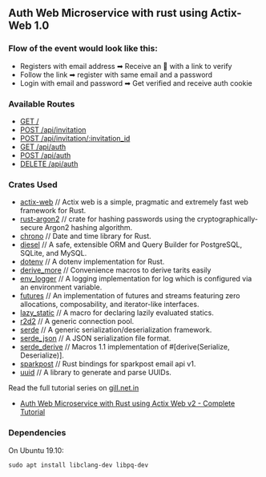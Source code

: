 ## Auth Web Microservice with rust using Actix-Web 1.0

### Flow of the event would look like this:

- Registers with email address ➡ Receive an 📨 with a link to verify
- Follow the link ➡ register with same email and a password
- Login with email and password ➡ Get verified and receive auth cookie

### Available Routes

- [GET /](http://localhost:8080/)
- [POST /api/invitation](http://localhost:8080/api/invitation)
- [POST /api/invitation/:invitation_id](http://localhost:8080/api/invitation/:invitation_id)
- [GET /api/auth](http://localhost:8080/api/auth)
- [POST /api/auth](http://localhost:8080/api/auth)
- [DELETE /api/auth](http://localhost:8080/api/auth)

### Crates Used

- [actix-web](https://crates.io/crates/actix-web) // Actix web is a simple, pragmatic and extremely fast web framework for Rust.
- [rust-argon2](https://crates.io/crates/rust-argon2) // crate for hashing passwords using the cryptographically-secure Argon2 hashing algorithm.
- [chrono](https://crates.io/crates/chrono) // Date and time library for Rust.
- [diesel](https://crates.io/crates/diesel) // A safe, extensible ORM and Query Builder for PostgreSQL, SQLite, and MySQL.
- [dotenv](https://crates.io/crates/dotenv) // A dotenv implementation for Rust.
- [derive_more](https://crates.io/crates/derive_more) // Convenience macros to derive tarits easily
- [env_logger](https://crates.io/crates/env_logger) // A logging implementation for log which is configured via an environment variable.
- [futures](https://crates.io/crates/futures) // An implementation of futures and streams featuring zero allocations, composability, and iterator-like interfaces.
- [lazy_static](https://docs.rs/lazy_static) // A macro for declaring lazily evaluated statics.
- [r2d2](https://crates.io/crates/r2d2) // A generic connection pool.
- [serde](https://crates.io/crates/serde) // A generic serialization/deserialization framework.
- [serde_json](https://crates.io/crates/serde_json) // A JSON serialization file format.
- [serde_derive](https://crates.io/crates/serde_derive) // Macros 1.1 implementation of #[derive(Serialize, Deserialize)].
- [sparkpost](https://crates.io/crates/sparkpost) // Rust bindings for sparkpost email api v1.
- [uuid](https://crates.io/crates/uuid) // A library to generate and parse UUIDs.


Read the full tutorial series on [gill.net.in](https://gill.net.in)

- [Auth Web Microservice with Rust using Actix Web v2 - Complete Tutorial](https://gill.net.in/posts/auth-microservice-rust-actix-web1.0-diesel-complete-tutorial/)

### Dependencies

On Ubuntu 19.10:

```
sudo apt install libclang-dev libpq-dev
```
